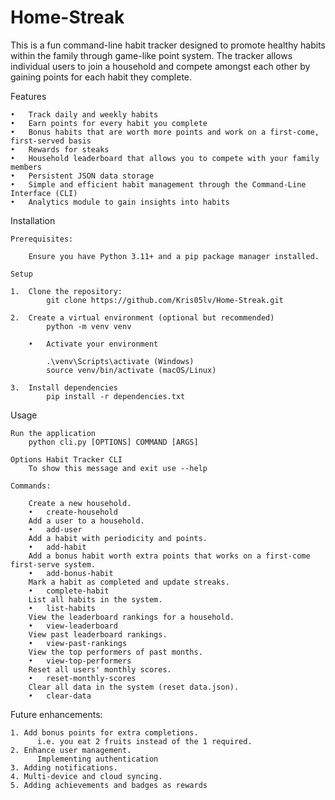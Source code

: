 # Home-Streak

This is a fun command-line habit tracker designed to promote healthy habits within the family through game-like point system. The tracker allows individual users to join a household and compete amongst each other by gaining points for each habit they complete.

Features

    •	Track daily and weekly habits
    •	Earn points for every habit you complete
    •	Bonus habits that are worth more points and work on a first-come, first-served basis
    •	Rewards for steaks
    •	Household leaderboard that allows you to compete with your family members
    •	Persistent JSON data storage 
    •	Simple and efficient habit management through the Command-Line Interface (CLI)
    •	Analytics module to gain insights into habits

Installation

    Prerequisites:
    
        Ensure you have Python 3.11+ and a pip package manager installed.

    Setup
    
    1.	Clone the repository:
	        git clone https://github.com/Kris05lv/Home-Streak.git
         
    2.	Create a virtual environment (optional but recommended)
            python -m venv venv
            
        •	Activate your environment
        
	        .\venv\Scripts\activate (Windows)
	        source venv/bin/activate (macOS/Linux)
         
    3.	Install dependencies
	        pip install -r dependencies.txt

Usage

    Run the application
        python cli.py [OPTIONS] COMMAND [ARGS]

    Options Habit Tracker CLI
        To show this message and exit use --help 

    Commands:
    
        Create a new household.  
        •	create-household      
        Add a user to a household.  
        •	add-user              
        Add a habit with periodicity and points.  
        •	add-habit             
        Add a bonus habit worth extra points that works on a first-come first-serve system.
        •	add-bonus-habit       
        Mark a habit as completed and update streaks. 
        •	complete-habit        
        List all habits in the system.  
        •	list-habits           
        View the leaderboard rankings for a household. 
        •	view-leaderboard      
        View past leaderboard rankings. 
        •	view-past-rankings    
        View the top performers of past months. 
        •	view-top-performers    
        Reset all users' monthly scores.
        •	reset-monthly-scores  
        Clear all data in the system (reset data.json). 
        •	clear-data   

Future enhancements:

    1. Add bonus points for extra completions. 
          i.e. you eat 2 fruits instead of the 1 required.
    2. Enhance user management.
          Implementing authentication
    3. Adding notifications.
    4. Multi-device and cloud syncing.
    5. Adding achievements and badges as rewards

